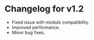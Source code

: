 # Changelog for v1.2

- Fixed issue with module compatibility.
- Improved performance.
- Minor bug fixes.